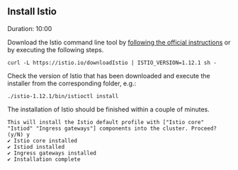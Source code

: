 
## Install Istio
Duration: 10:00

Download the Istio command line tool by [following the official instructions](https://istio.io/latest/docs/setup/install/) or by executing the following steps.

<!-- command -->
```
curl -L https://istio.io/downloadIstio | ISTIO_VERSION=1.12.1 sh -
```

Check the version of Istio that has been downloaded and execute the installer from the corresponding folder, e.g.:


<!-- command -->

```
./istio-1.12.1/bin/istioctl install
```

The installation of Istio should be finished within a couple of minutes.

```
This will install the Istio default profile with ["Istio core" "Istiod" "Ingress gateways"] components into the cluster. Proceed? (y/N) y
✔ Istio core installed
✔ Istiod installed
✔ Ingress gateways installed
✔ Installation complete
```